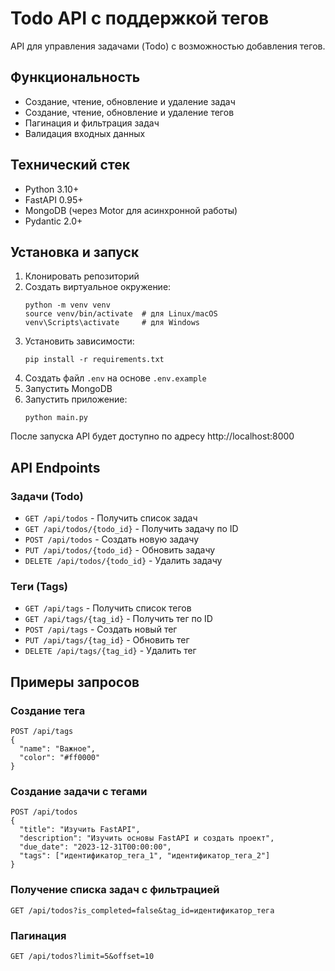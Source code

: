 # Todo API с поддержкой тегов

API для управления задачами (Todo) с возможностью добавления тегов.

## Функциональность

- Создание, чтение, обновление и удаление задач
- Создание, чтение, обновление и удаление тегов
- Пагинация и фильтрация задач
- Валидация входных данных

## Технический стек

- Python 3.10+
- FastAPI 0.95+
- MongoDB (через Motor для асинхронной работы)
- Pydantic 2.0+

## Установка и запуск

1. Клонировать репозиторий
2. Создать виртуальное окружение:
   ```
   python -m venv venv
   source venv/bin/activate  # для Linux/macOS
   venv\Scripts\activate     # для Windows
   ```
3. Установить зависимости:
   ```
   pip install -r requirements.txt
   ```
4. Создать файл `.env` на основе `.env.example`
5. Запустить MongoDB
6. Запустить приложение:
   ```
   python main.py
   ```

После запуска API будет доступно по адресу http://localhost:8000

## API Endpoints

### Задачи (Todo)

- `GET /api/todos` - Получить список задач
- `GET /api/todos/{todo_id}` - Получить задачу по ID
- `POST /api/todos` - Создать новую задачу
- `PUT /api/todos/{todo_id}` - Обновить задачу
- `DELETE /api/todos/{todo_id}` - Удалить задачу

### Теги (Tags)

- `GET /api/tags` - Получить список тегов
- `GET /api/tags/{tag_id}` - Получить тег по ID
- `POST /api/tags` - Создать новый тег
- `PUT /api/tags/{tag_id}` - Обновить тег
- `DELETE /api/tags/{tag_id}` - Удалить тег

## Примеры запросов

### Создание тега

```
POST /api/tags
{
  "name": "Важное",
  "color": "#ff0000"
}
```

### Создание задачи с тегами

```
POST /api/todos
{
  "title": "Изучить FastAPI",
  "description": "Изучить основы FastAPI и создать проект",
  "due_date": "2023-12-31T00:00:00",
  "tags": ["идентификатор_тега_1", "идентификатор_тега_2"]
}
```

### Получение списка задач с фильтрацией

```
GET /api/todos?is_completed=false&tag_id=идентификатор_тега
```

### Пагинация

```
GET /api/todos?limit=5&offset=10
```
